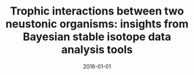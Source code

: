 ﻿---
title: "Trophic interactions between two neustonic organisms: insights from Bayesian stable isotope data analysis tools"
date: 2016-01-01
publishDate: 2020-02-22T09:51:32.614985Z
authors: ["Gilles Lepoint", "Laurent Bernard", "Sylvie Gobert", "Loïc N. Michel"]
publication_types: ["2"]
abstract: ""
featured: false
publication: "*Belgian Journal of Zoology*"
tags: []
---

